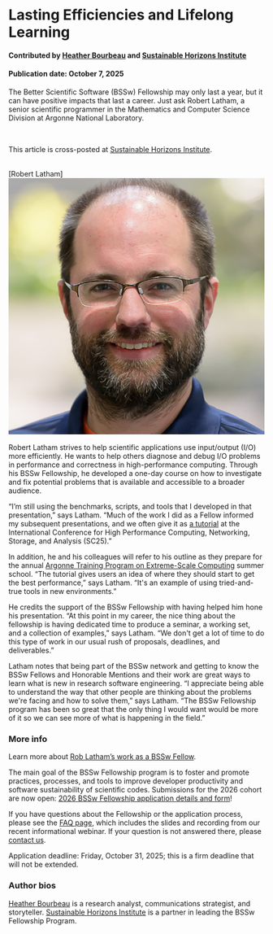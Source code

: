 # Lasting Efficiencies and Lifelong Learning

#### Contributed by [Heather Bourbeau](https://www.linkedin.com/in/heatherbourbeau/) and [Sustainable Horizons Institute](https://shinstitute.org)

#### Publication date: October 7, 2025

The Better Scientific Software (BSSw) Fellowship may only last a year, but it can have positive impacts that last a career. Just ask Robert Latham, a senior scientific programmer in the Mathematics and Computer Science Division at Argonne National Laboratory.

<br>

This article is cross-posted at [Sustainable Horizons Institute](https://shinstitute.org/better-scientific-software-bssw-fellowship-previous-fellows-spotlight/).


<br>
[Robert Latham]<img src='../../images/People_2022_F_Latham.jpg' class='logo' />
<br>

Robert Latham strives to help scientific applications use input/output (I/O) more efficiently. ​He wants to help others diagnose and debug I/O problems in performance and correctness in high-performance computing. Through his BSSw Fellowship, he developed a one-day course on how to investigate and fix potential problems that is available and accessible to a broader audience.

“I’m still using the benchmarks, scripts, and tools that I developed in that presentation,” says Latham. “Much of the work I did as a Fellow informed my subsequent presentations, and we often give it as [a tutorial](https://sc25.conference-program.com/presentation/?id=tut155&sess=sess270) at the International Conference for High Performance Computing, Networking, Storage, and Analysis (SC25).”

In addition, he and his colleagues will refer to his outline as they prepare for the annual [Argonne Training Program on Extreme-Scale Computing](https://extremecomputingtraining.anl.gov/) summer school. “The tutorial gives users an idea of where they should start to get the best performance,” says Latham. “It's an example of using tried-and-true tools in new environments.”

He credits the support of the BSSw Fellowship with having helped him hone his presentation. “At this point in my career, the nice thing about the fellowship is having dedicated time to produce a seminar, a working set, and a collection of examples,” says Latham. “We don't get a lot of time to do this type of work in our usual rush of proposals, deadlines, and deliverables.”

Latham notes that being part of the BSSw network and getting to know the BSSw Fellows and Honorable Mentions and their work are great ways to learn what is new in research software engineering. “I appreciate being able to understand the way that other people are thinking about the problems we're facing and how to solve them,” says Latham. “The BSSw Fellowship program has been so great that the only thing I would want would be more of it so we can see more of what is happening in the field.”

### More info

Learn more about [Rob Latham’s work as a BSSw Fellow](https://bssw.io/items?author=rob-latham).

The main goal of the BSSw Fellowship program is to foster and promote practices, processes, and tools to improve developer productivity and software sustainability of scientific codes. Submissions for the 2026 cohort are now open: [2026 BSSw Fellowship application details and form](https://bssw.io/pages/apply-for-the-bssw-fellowship-program)\!

If you have questions about the Fellowship or the application process, please see the [FAQ page](https://bssw.io/pages/bssw-fellowship-faq), which includes the slides and recording from our recent informational webinar. If your question is not answered there, please [contact us](https://bssw.io/contact).

Application deadline: Friday, October 31, 2025; this is a firm deadline that will not be extended.

### Author bios

[Heather Bourbeau](https://www.linkedin.com/in/heatherbourbeau/) is a research analyst, communications strategist, and storyteller.
[Sustainable Horizons Institute](https://shinstitute.org) is a partner in leading the BSSw Fellowship Program.

<!---
Publish: yes
Track: bssw fellowship
Topics: Funding sources and programs, projects and organizations
OpenGraph image: OG_2508_BSSwFellowships.png
--->
